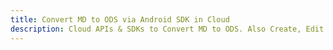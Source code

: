---title: Convert MD to ODS via Android SDK in Clouddescription: Cloud APIs & SDKs to Convert MD to ODS. Also Create, Edit & Render Microsoft Word & OpenOffice documents in the Cloud.---
